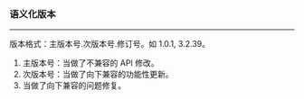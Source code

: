 ### 语义化版本
----
版本格式：主版本号.次版本号.修订号。如 1.0.1, 3.2.39。
1. 主版本号：当做了不兼容的 API 修改。
2. 次版本号：当做了向下兼容的功能性更新。
3. 当做了向下兼容的问题修复。


